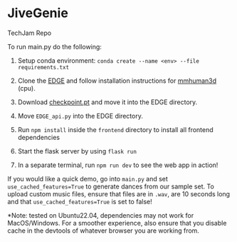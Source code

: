 # JiveGenie

TechJam Repo

To run main.py do the following:

1. Setup conda environment:
   `conda create --name <env> --file requirements.txt`

2. Clone the [EDGE](https://github.com/Stanford-TML/EDGE.git) and follow installation instructions for [mmhuman3d](https://mmhuman3d.readthedocs.io/en/latest/install.html#) (cpu).

3. Download [checkpoint.pt](https://drive.google.com/file/d/1BAR712cVEqB8GR37fcEihRV_xOC-fZrZ/view?usp=share_link) and move it into the EDGE directory.

4. Move `EDGE_api.py` into the EDGE directory.

5. Run `npm install` inside the `frontend` directory to install all frontend dependencies

6. Start the flask server by using `flask run`

7. In a separate terminal, run `npm run dev` to see the web app in action!

If you would like a quick demo, go into `main.py` and set `use_cached_features=True` to generate dances from our sample set. To upload custom music files, ensure that files are in `.wav`, are 10 seconds long and that `use_cached_features=True` is set to false!

\*Note: tested on Ubuntu22.04, dependencies may not work for MacOS/Windows. For a smoother experience, also ensure that you disable cache in the devtools of whatever browser you are working from.

